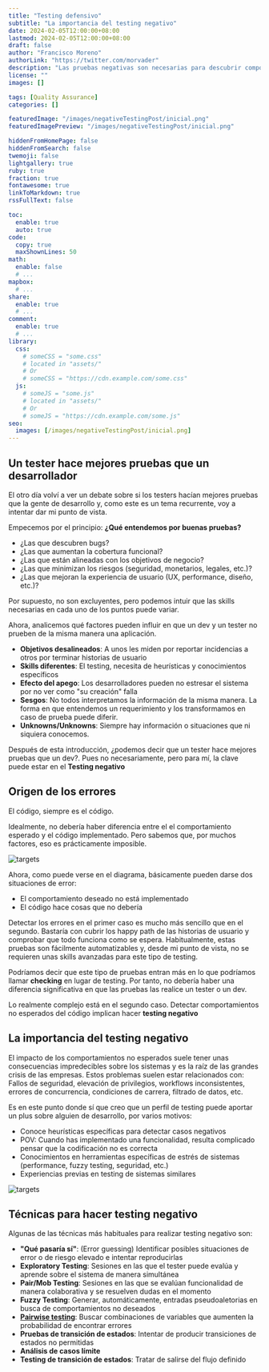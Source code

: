```yaml
---
title: "Testing defensivo"
subtitle: "La importancia del testing negativo"
date: 2024-02-05T12:00:00+08:00
lastmod: 2024-02-05T12:00:00+08:00
draft: false
author: "Francisco Moreno"
authorLink: "https://twitter.com/morvader"
description: "Las pruebas negativas son necesarias para descubrir comportamientos inesperados de nuestro código"
license: ""
images: []

tags: [Quality Assurance]
categories: []

featuredImage: "/images/negativeTestingPost/inicial.png"
featuredImagePreview: "/images/negativeTestingPost/inicial.png"

hiddenFromHomePage: false
hiddenFromSearch: false
twemoji: false
lightgallery: true
ruby: true
fraction: true
fontawesome: true
linkToMarkdown: true
rssFullText: false

toc:
  enable: true
  auto: true
code:
  copy: true
  maxShownLines: 50
math:
  enable: false
  # ...
mapbox:
  # ...
share:
  enable: true
  # ...
comment:
  enable: true
  # ...
library:
  css:
    # someCSS = "some.css"
    # located in "assets/"
    # Or
    # someCSS = "https://cdn.example.com/some.css"
  js:
    # someJS = "some.js"
    # located in "assets/"
    # Or
    # someJS = "https://cdn.example.com/some.js"
seo:
  images: [/images/negativeTestingPost/inicial.png]
---
```

<!--more-->

## Un tester hace mejores pruebas que un desarrollador

El otro día volví a ver un debate sobre si los testers hacían mejores pruebas que la gente de desarrollo y, como este es un tema recurrente, voy a intentar dar mi punto de vista.

Empecemos por el principio: **¿Qué entendemos por buenas pruebas?**

* ¿Las que descubren bugs?
* ¿Las que aumentan la cobertura funcional?
* ¿Las que están alineadas con los objetivos de negocio?
* ¿Las que minimizan los riesgos (seguridad, monetarios, legales, etc.)?
* ¿Las que mejoran la experiencia de usuario (UX, performance, diseño, etc.)?

Por supuesto, no son excluyentes, pero podemos intuir que las skills necesarias en cada uno de los puntos puede variar.

Ahora, analicemos qué factores pueden influir en que un dev y un tester no prueben de la misma manera una aplicación.

* **Objetivos desalineados**: A unos les miden por reportar incidencias a otros por terminar historias de usuario
* **Skills diferentes**: El testing, necesita de heurísticas y conocimientos específicos
* **Efecto del apego**: Los desarrolladores pueden no estresar el sistema por no ver como "su creación" falla
* **Sesgos**: No todos interpretamos la información de la misma manera. La forma en que entendemos un requerimiento y los transformamos en caso de prueba puede diferir.
* **Unknowns/Unknowns**: Siempre hay información o situaciones que ni siquiera conocemos.

Después de esta introducción, ¿podemos decir que un tester hace mejores pruebas que un dev?. Pues no necesariamente, pero para mí, la clave puede estar en el **Testing negativo**

## Origen de los errores

El código, siempre es el código.

Idealmente, no debería haber diferencia entre el el comportamiento esperado y el código implementado. Pero sabemos que, por muchos factores, eso es prácticamente imposible.

![targets](/images/negativeTestingPost/inicial.png)

Ahora, como puede verse en el diagrama, básicamente pueden darse dos situaciones de error:

* El comportamiento deseado no está implementado
* El código hace cosas que no debería

Detectar los errores en el primer caso es mucho más sencillo que en el segundo. Bastaría con cubrir los happy path de las historias de usuario y comprobar que todo funciona como se espera. Habitualmente, estas pruebas son fácilmente automatizables y, desde mi punto de vista, no se requieren unas skills avanzadas para este tipo de testing.

Podríamos decir que este tipo de pruebas entran más en lo que podríamos llamar **checking** en lugar de testing. Por tanto, no debería haber una diferencia significativa en que las pruebas las realice un tester o un dev.

Lo realmente complejo está en el segundo caso. Detectar comportamientos no esperados del código implican hacer **testing negativo**

## La importancia del testing negativo

El impacto de los comportamientos no esperados suele tener unas consecuencias impredecibles sobre los sistemas y es la raíz de las grandes crisis de las empresas. Estos problemas suelen estar relacionados con: Fallos de seguridad, elevación de privilegios, workflows inconsistentes, errores de concurrencia, condiciones de carrera, filtrado de datos, etc.

Es en este punto donde sí que creo que un perfil de testing puede aportar un plus sobre alguien de desarrollo, por varios motivos:

* Conoce heurísticas específicas para detectar casos negativos
* POV: Cuando has implementado una funcionalidad, resulta complicado pensar que la codificación no es correcta
* Conocimientos en herramientas específicas de estrés de sistemas (performance, fuzzy testing, seguridad, etc.)
* Experiencias previas en testing de sistemas similares

![targets](/images/negativeTestingPost/completo.png)

## Técnicas para hacer testing negativo

Algunas de las técnicas más habituales para realizar testing negativo son:

* **"Qué pasaría sí"**: (Error guessing) Identificar posibles situaciones de error o de riesgo elevado e intentar reproducirlas
* **Exploratory Testing**: Sesiones en las que el tester puede evalúa y aprende sobre el sistema de manera simultánea
* **Pair/Mob Testing**: Sesiones en las que se evalúan funcionalidad de manera colaborativa y se resuelven dudas en el momento
* **Fuzzy Testing**: Generar, automáticamente, entradas pseudoaletorias en busca de comportamientos no deseados
* [**Pairwise testing**](https://federico-toledo.com/pairwise-testing): Buscar combinaciones de variables que aumenten la probabilidad de encontrar errores
* **Pruebas de transición de estados**: Intentar de producir transiciones de estados no permitidas
* **Análisis de casos límite**
* **Testing de transición de estados**: Tratar de salirse del flujo definido
